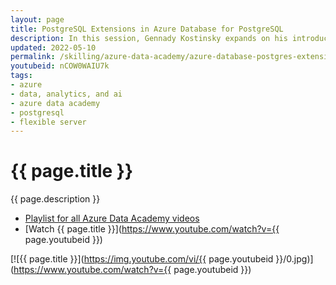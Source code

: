 ```yaml
---
layout: page
title: PostgreSQL Extensions in Azure Database for PostgreSQL
description: In this session, Gennady Kostinsky expands on his introduction to Azure Database for PostgreSQL with a look at how to implement extensions in Azure Database for PostgreSQL. Extensions in PostgreSQL enable additional functionality based on the needs of your application.
updated: 2022-05-10
permalink: /skilling/azure-data-academy/azure-database-postgres-extensions
youtubeid: nCOW0WAIU7k
tags: 
- azure
- data, analytics, and ai
- azure data academy
- postgresql
- flexible server
---
```


# {{ page.title }}

{{ page.description }}

* [Playlist for all Azure Data Academy videos](https://www.youtube.com/playlist?list=PLz7jPMmpNrjlOS4hbINKqLVBafb5yD5Rm)
* [Watch {{ page.title }}](https://www.youtube.com/watch?v={{ page.youtubeid }})

[![{{ page.title }}](https://img.youtube.com/vi/{{ page.youtubeid }}/0.jpg)](https://www.youtube.com/watch?v={{ page.youtubeid }})
